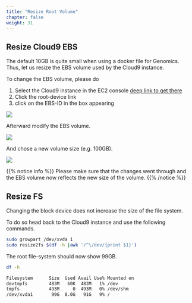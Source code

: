 ```yaml
---
title: "Resize Root Volume"
chapter: false
weight: 31
---
```


## Resize Cloud9 EBS

The default 10GB is quite small when using a docker file for Genomics.
Thus, let us resize the EBS volume used by the Cloud9 instance.

To change the EBS volume, please do

   1. Select the Cloud9 instance in the EC2 console [deep link to get there](https://console.aws.amazon.com/ec2/v2/home)
   2. Click the root-device link
   3. click on the EBS-ID in the box appearing

![](/images/nextflow-on-aws-batch/prerequisites/resize_ebs_0.png)

Afterward modify the EBS volume.

![](/images/nextflow-on-aws-batch/prerequisites/resize_ebs_1.png)

And chose a new volume size (e.g. 100GB).

![](/images/nextflow-on-aws-batch/prerequisites/resize_ebs_2.png)

{{% notice info %}}
Please make sure that the changes went through and the EBS volume now reflects the new size of the volume.
{{% /notice %}}


## Resize FS

Changing the block device does not increase the size of the file system.

To do so head back to the Cloud9 instance and use the following commands.

```bash
sudo growpart /dev/xvda 1
sudo resize2fs $(df -h |awk '/^\/dev/{print $1}')
```

The root file-system should now show 99GB.

```bash
df -h
```

```bash
Filesystem      Size  Used Avail Use% Mounted on
devtmpfs        483M   60K  483M   1% /dev
tmpfs           493M     0  493M   0% /dev/shm
/dev/xvda1       99G  8.0G   91G   9% /
```
